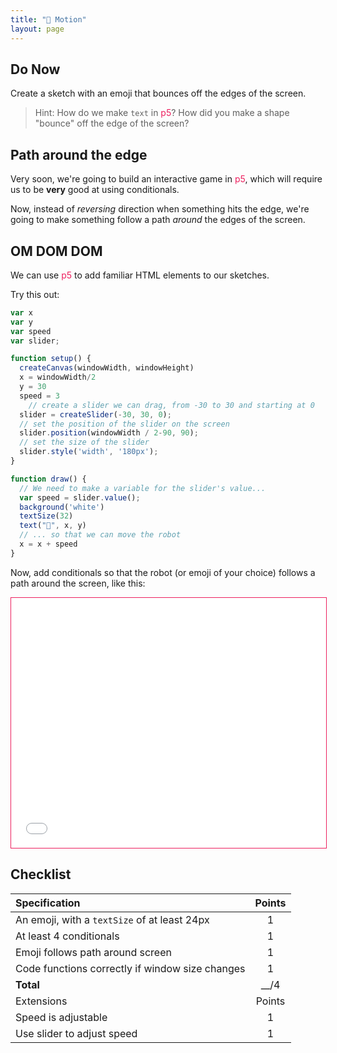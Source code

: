 ```yaml
---
title: "🤖 Motion"
layout: page
---
```


## Do Now
Create a sketch with an emoji that bounces off the edges of the screen.

> Hint: How do we make `text` in <span style="color: #ED1F5E">p5</span>? How did you make a shape "bounce" off the edge of the screen?

## Path around the edge
Very soon, we're going to build an interactive game in <span style="color: #ED1F5E">p5</span>, which will require us to be **very** good at using conditionals.

Now, instead of *reversing* direction when something hits the edge, we're going to make something follow a path *around* the edges of the screen.

## OM DOM DOM
We can use <span style="color: #ED1F5E">p5</span> to add familiar HTML elements to our sketches.

Try this out:

```js
var x
var y
var speed
var slider;

function setup() {
  createCanvas(windowWidth, windowHeight)
  x = windowWidth/2
  y = 30
  speed = 3
    // create a slider we can drag, from -30 to 30 and starting at 0
  slider = createSlider(-30, 30, 0);
  // set the position of the slider on the screen
  slider.position(windowWidth / 2-90, 90);
  // set the size of the slider
  slider.style('width', '180px');
}

function draw() {
  // We need to make a variable for the slider's value...
  var speed = slider.value();
  background('white')
  textSize(32)
  text("🤖", x, y)
  // ... so that we can move the robot
  x = x + speed
}
```

Now, add conditionals so that the robot (or emoji of your choice) follows a path around the screen, like this:

<iframe src="{{ site.baseurl }}/Code_Examples/PathAlongEdges" width="100%" height="400px" style="border:solid 1px; border-color: #ED1F5E"></iframe>

## Checklist

| Specification                                   | Points |
|:------------------------------------------------|:------:|
| An emoji, with a `textSize` of at least 24px    |   1    |
| At least 4 conditionals                         |   1    |
| Emoji follows path around screen                |   1    |
| Code functions correctly if window size changes |   1    |
| **Total**                                       |  __/4  |
| Extensions                                      | Points |
| Speed is adjustable                             |   1    |
| Use slider to adjust speed                      |   1    |
